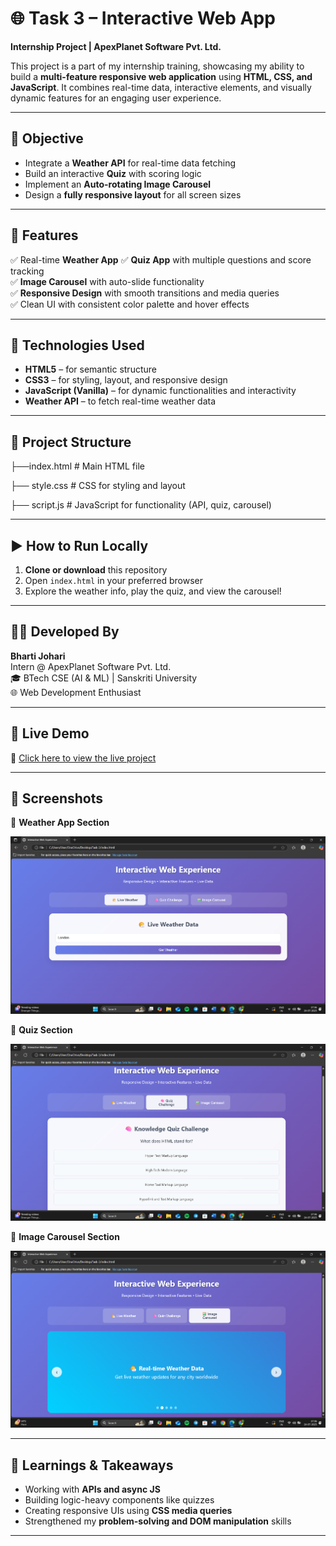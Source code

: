 # 🌐 Task 3 – Interactive Web App  
**Internship Project | ApexPlanet Software Pvt. Ltd.**

This project is a part of my internship training, showcasing my ability to build a **multi-feature responsive web application** using **HTML, CSS, and JavaScript**. It combines real-time data, interactive elements, and visually dynamic features for an engaging user experience.

---

## 🎯 Objective

- Integrate a **Weather API** for real-time data fetching  
- Build an interactive **Quiz** with scoring logic  
- Implement an **Auto-rotating Image Carousel**  
- Design a **fully responsive layout** for all screen sizes  

---

## 🧩 Features

✅ Real-time **Weather App** 
✅ **Quiz App** with multiple questions and score tracking  
✅ **Image Carousel** with auto-slide functionality  
✅ **Responsive Design** with smooth transitions and media queries  
✅ Clean UI with consistent color palette and hover effects  

---

## 🔧 Technologies Used

- **HTML5** – for semantic structure  
- **CSS3** – for styling, layout, and responsive design  
- **JavaScript (Vanilla)** – for dynamic functionalities and interactivity  
- **Weather API** – to fetch real-time weather data  

---

## 📂 Project Structure

├──index.html # Main HTML file

├── style.css # CSS for styling and layout

├── script.js # JavaScript for functionality (API, quiz, carousel)

---

## ▶️ How to Run Locally

1. **Clone or download** this repository  
2. Open `index.html` in your preferred browser  
3. Explore the weather info, play the quiz, and view the carousel!

---

## 👩‍💻 Developed By  
**Bharti Johari**  
Intern @ ApexPlanet Software Pvt. Ltd.  
🎓 BTech CSE (AI & ML) | Sanskriti University  
🌐 Web Development Enthusiast 

---

## 🚀 Live Demo  
🔗 [Click here to view the live project]() 

---

## 📸 Screenshots

🔹 **Weather App Section**

  ![Weather Screenshot](weather_api.png) 
  
🔹 **Quiz Section**  
   
  ![Quiz Screenshot](quiz.png)
  
🔹 **Image Carousel Section**
  
  ![Image Carousel Screenshot](imagecarousel.png)
  
---

## 📌 Learnings & Takeaways

- Working with **APIs and async JS**  
- Building logic-heavy components like quizzes  
- Creating responsive UIs using **CSS media queries**  
- Strengthened my **problem-solving and DOM manipulation** skills

---
